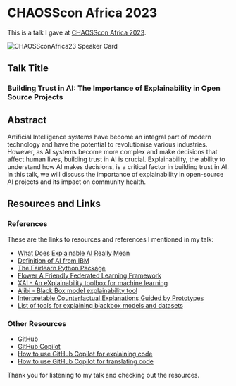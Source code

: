 # CHAOSScon Africa 2023 

This is a talk I gave at [CHAOSScon Africa 2023](https://chaoss.community/chaosscon-2023-africa/).

![CHAOSSconAfrica23 Speaker Card](https://github.com/mwanyumba7/TalksandEvents/assets/91888963/eba0bce1-6f80-4c53-b77a-c03959b9170a)

## Talk Title

### Building Trust in AI: The Importance of Explainability in Open Source Projects

## Abstract

Artificial Intelligence systems have become an integral part of modern technology and have the potential to revolutionise various industries. 
However, as AI systems become more complex and make decisions that affect human lives, building trust in AI is crucial. Explainability, the ability to understand how AI makes decisions, is a critical factor in building trust in AI. 
In this talk, we will discuss the importance of explainability in open-source AI projects and its impact on community health.

## Resources and Links

### References

These are the links to resources and references I mentioned in my talk:

- [What Does Explainable AI Really Mean](https://corescholar.libraries.wright.edu/cgi/viewcontent.cgi?article=1507&context=cse)
- [Definition of AI from IBM](https://www.ibm.com/cloud/learn/what-is-artificial-intelligence)
- [The Fairlearn Python Package](https://github.com/fairlearn/fairlearn)
- [Flower A Friendly Federated Learning Framework](https://flower.dev/)
- [XAI - An eXplainability toolbox for machine learning](https://github.com/EthicalML/xai)
- [Alibi - Black Box model explainability tool](https://github.com/SeldonIO/alibi)
- [Interpretable Counterfactual Explanations Guided by Prototypes](https://arxiv.org/abs/1907.02584)
- [List of tools for explaining blackbox models and datasets](https://github.com/EthicalML/awesome-production-machine-learning)

### Other Resources

- [GitHub](https://github.com)
- [GitHub Copilot](https://copilot.github.com/)
- [How to use GitHub Copilot for explaining code](https://dev.to/github/understand-your-code-using-github-copilot-5375)
- [How to use GitHub Copilot for translating code](https://dev.to/github/how-to-translate-code-into-other-languages-using-github-copilot-3n6f)

Thank you for listening to my talk and checking out the resources.
